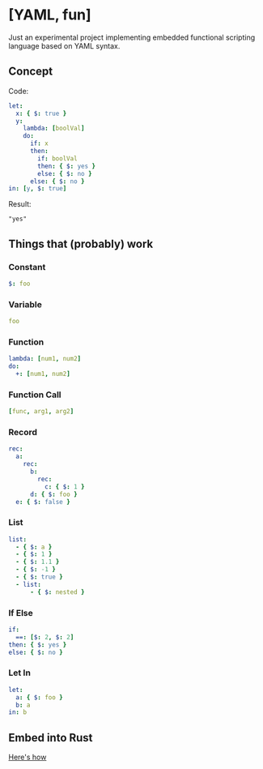 # [YAML, fun]

Just an experimental project implementing embedded functional scripting language based on YAML syntax.

## Concept

Code:

```yaml
let:
  x: { $: true }
  y:
    lambda: [boolVal]
    do:
      if: x
      then:
        if: boolVal
        then: { $: yes }
        else: { $: no }
      else: { $: no }
in: [y, $: true]
```

Result:

```
"yes"
```

## Things that (probably) work

### Constant

```yaml
$: foo
```

### Variable

```yaml
foo
```

### Function

```yaml
lambda: [num1, num2]
do:
  +: [num1, num2]
```

### Function Call

```yaml
[func, arg1, arg2]
```

### Record

```yaml
rec:
  a:
    rec:
      b:
        rec:
          c: { $: 1 }
      d: { $: foo }
  e: { $: false }
```

### List

```yaml
list:
  - { $: a }
  - { $: 1 }
  - { $: 1.1 }
  - { $: -1 }
  - { $: true }
  - list:
      - { $: nested }
```

### If Else

```yaml
if:
  ==: [$: 2, $: 2]
then: { $: yes }
else: { $: no }
```

### Let In

```yaml
let:
  a: { $: foo }
  b: a
in: b
```

## Embed into Rust

[Here's how](/examples)
